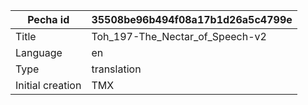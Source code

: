 |Pecha id | 35508be96b494f08a17b1d26a5c4799e
| --- | --- 
|Title | Toh_197-The_Nectar_of_Speech-v2 
|Language | en
|Type | translation
|Initial creation | TMX